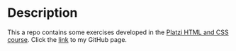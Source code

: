 # Description

This a repo contains some exercises developed in the [Platzi HTML and CSS course](https://platzi.com/clases/html-css/). Click the [link](https://jodhernandezbe.github.io/html_css_challenge/) to my GitHub page.
